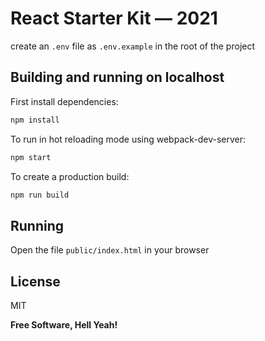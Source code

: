 # React Starter Kit — 2021  

create an `.env` file as `.env.example` in the root of the project

## Building and running on localhost

First install dependencies:

```sh
npm install
```

To run in hot reloading mode using webpack-dev-server:

```sh
npm start
```

To create a production build:

```sh
npm run build
```

## Running

Open the file `public/index.html` in your browser


## License

MIT

**Free Software, Hell Yeah!**

